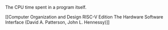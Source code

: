 The CPU time spent in a program itself.

[[Computer Organization and Design RISC-V Edition The Hardware Software Interface (David A. Patterson, John L. Hennessy)]]